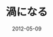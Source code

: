 ---
discogs_id: 4750065
discogs_master_id: 1746073
title: 渦になる
artists: ['きのこ帝国']
date: 2012-05-09
genre: ['Rock']
image: 渦になる-4750065.jpg
label: Daizawa Records
country: Japan
styles: ['Indie Rock', 'Shoegaze']
video: https://www.youtube.com/watch?v=33JNwxSNNNY
category: J-Rock
---